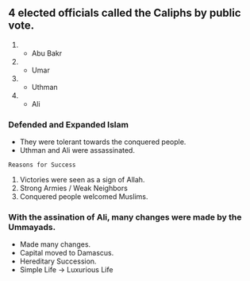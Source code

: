 ## 4 elected officials called the Caliphs by public vote.
1) - Abu Bakr
2) - Umar
3) - Uthman
4) - Ali

### Defended and Expanded Islam
- They were tolerant towards the conquered people.
- Uthman and Ali were assassinated. 

`Reasons for Success`
1) Victories were seen as a sign of Allah.
2) Strong Armies / Weak Neighbors
3) Conquered people welcomed Muslims.

### With the assination of Ali, many changes were made by the Ummayads.
- Made many changes.
- Capital moved to Damascus.
- Hereditary Succession.
- Simple Life -> Luxurious Life
